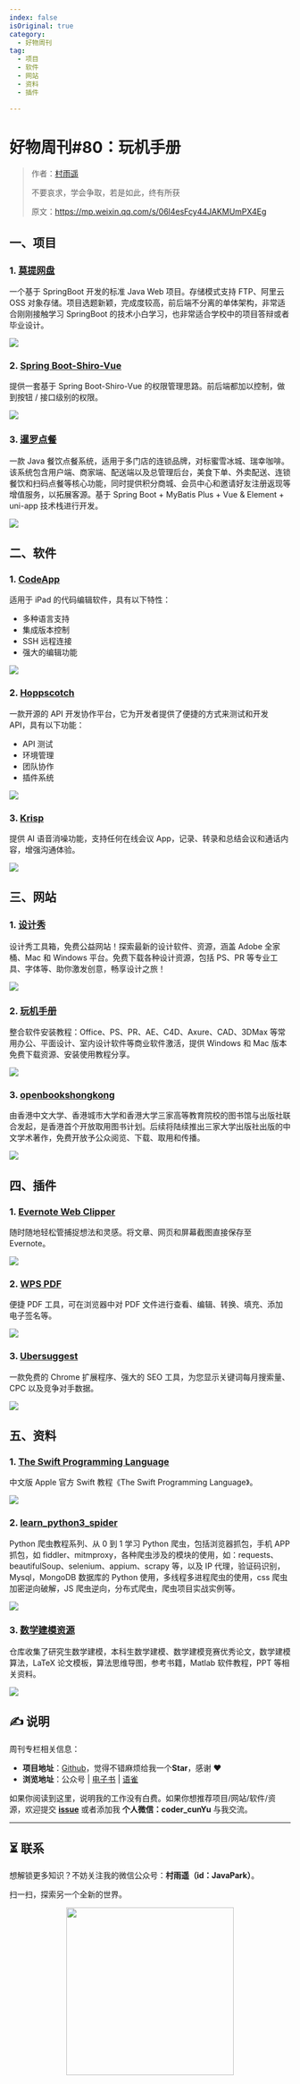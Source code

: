```yaml
---
index: false
isOriginal: true
category:
  - 好物周刊
tag:
  - 项目
  - 软件
  - 网站
  - 资料
  - 插件

---
```


# 好物周刊#80：玩机手册

> 作者：[村雨遥](https://github.com/cunyu1943)
> 
> 不要哀求，学会争取，若是如此，终有所获
> 
> 原文：https://mp.weixin.qq.com/s/06l4esFcy44JAKMUmPX4Eg

## 一、项目

### 1. [莫提网盘](https://github.com/373675032/moti-cloud)

一个基于 SpringBoot 开发的标准 Java Web 项目。存储模式支持 FTP、阿里云 OSS 对象存储。项目选题新颖，完成度较高，前后端不分离的单体架构，非常适合刚刚接触学习 SpringBoot 的技术小白学习，也非常适合学校中的项目答辩或者毕业设计。

![](assets/1026-1101/1729555637086-b4819380-3003-490c-9c56-b025f63854ac.webp)

### 2. [Spring Boot-Shiro-Vue](https://github.com/Heeexy/SpringBoot-Shiro-Vue)

提供一套基于 Spring Boot-Shiro-Vue 的权限管理思路。前后端都加以控制，做到按钮 / 接口级别的权限。

![](assets/1026-1101/1729555865079-d69a8862-ebaf-4a60-997c-c8131bd772c2.webp)

### 3. [暹罗点餐](https://github.com/siam1026/siam-server)

一款 Java 餐饮点餐系统，适用于多门店的连锁品牌，对标蜜雪冰城、瑞幸咖啡。该系统包含用户端、商家端、配送端以及总管理后台，美食下单、外卖配送、连锁餐饮和扫码点餐等核心功能，同时提供积分商城、会员中心和邀请好友注册返现等增值服务，以拓展客源。基于 Spring Boot + MyBatis Plus + Vue & Element + uni-app 技术栈进行开发。

![](assets/1026-1101/1729685559806-fa65fc30-5607-4ccf-8d65-b63daf9977e5.webp)

## 二、软件

### 1. [CodeApp](https://github.com/thebaselab/codeapp)

适用于 iPad 的代码编辑软件，具有以下特性：

- 多种语言支持
- 集成版本控制
- SSH 远程连接
- 强大的编辑功能

![](assets/1026-1101/1730160889148-280bf7df-ef70-4ee3-ae7b-8b05e6c61fac.webp)

### 2. [Hoppscotch](https://github.com/hoppscotch/hoppscotch)

一款开源的 API 开发协作平台，它为开发者提供了便捷的方式来测试和开发 API，具有以下功能：

- API 测试
- 环境管理
- 团队协作
- 插件系统

![](assets/1026-1101/1730160105519-83feb53b-eaf9-48fc-8d4d-c317066f184a.webp)

### 3. [Krisp](https://krisp.ai/)

提供 AI 语音消噪功能，支持任何在线会议 App，记录、转录和总结会议和通话内容，增强沟通体验。

![](assets/1026-1101/1730198650277-76e8dcfd-a641-44c9-83b1-779e36e0804a.webp)

## 三、网站

### 1. [设计秀](https://shejishow.cn/)

设计秀工具箱，免费公益网站！探索最新的设计软件、资源，涵盖 Adobe 全家桶、Mac 和 Windows 平台。免费下载各种设计资源，包括 PS、PR 等专业工具、字体等、助你激发创意，畅享设计之旅！

![](assets/1026-1101/1729642393884-4efcdb3f-3566-4c3d-81f3-ad9b32f53cc4.webp)

### 2. [玩机手册](https://www.rjsos.com)

整合软件安装教程：Office、PS、PR、AE、C4D、Axure、CAD、3DMax 等常用办公、平面设计、室内设计软件等商业软件激活，提供 Windows 和 Mac 版本免费下载资源、安装使用教程分享。

![](assets/1026-1101/1729642496316-3ce086eb-ab93-4096-ba4e-5d95938c35d3.webp)



### 3. [openbookshongkong](https://openbookshongkong.com/)

由香港中文大学、香港城市大学和香港大学三家高等教育院校的图书馆与出版社联合发起，是香港首个开放取用图书计划。后续将陆续推出三家大学出版社出版的中文学术著作，免费开放予公众阅览、下载、取用和传播。

![](assets/1026-1101/1730159853392-87a96208-fd5b-4ddf-9e00-8496b5f614b7.webp)

## 四、插件

### 1. [Evernote Web Clipper](https://chromewebstore.google.com/detail/evernote-web-clipper/pioclpoplcdbaefihamjohnefbikjilc)

随时随地轻松管捕捉想法和灵感。将文章、网页和屏幕截图直接保存至 Evernote。

![](assets/1026-1101/1730199731364-29a54eac-efbe-4fa1-8e8f-0838739c5b23.webp)

### 2. [WPS PDF](https://chromewebstore.google.com/detail/wps-pdf-轻松阅读、编辑、填写表单、转换pd/kdpelmjpfafjppnhbloffcjpeomlnpah)

便捷 PDF 工具，可在浏览器中对 PDF 文件进行查看、编辑、转换、填充、添加电子签名等。

![](assets/1026-1101/1730246633325-56c89da1-5d01-4f77-824b-84803aee748d.webp)

### 3. [Ubersuggest](https://chromewebstore.google.com/detail/ubersuggest-seo与关键词神器/nmpgaoofmjlimabncmnmnopjabbflegf)

一款免费的 Chrome 扩展程序、强大的 SEO 工具，为您显示关键词每月搜索量、CPC 以及竞争对手数据。

![](assets/1026-1101/1730246785377-e9b1b823-efd8-43e9-bcc5-80873fa526c1.webp)

## 五、资料

### 1. [The Swift Programming Language](https://github.com/SwiftGGTeam/the-swift-programming-language-in-chinese)

中文版 Apple 官方 Swift 教程《The Swift Programming Language》。

![](assets/1026-1101/1730160505897-7d03ee88-1bdd-4c0d-b6e6-daa0bea9997c.webp)

### 2. [learn_python3_spider](https://github.com/wistbean/learn_python3_spider)

Python 爬虫教程系列、从 0 到 1 学习 Python 爬虫，包括浏览器抓包，手机 APP 抓包，如 fiddler、mitmproxy，各种爬虫涉及的模块的使用，如：requests、beautifulSoup、selenium、appium、scrapy 等，以及 IP 代理，验证码识别，Mysql，MongoDB 数据库的 Python 使用，多线程多进程爬虫的使用，css 爬虫加密逆向破解，JS 爬虫逆向，分布式爬虫，爬虫项目实战实例等。

![](assets/1026-1101/1730160615730-155c6524-c5c4-4d04-8449-5041967eb839.webp)

### 3. [数学建模资源](https://github.com/zhanwen/MathModel)

仓库收集了研究生数学建模，本科生数学建模、数学建模竞赛优秀论文，数学建模算法，LaTeX 论文模板，算法思维导图，参考书籍，Matlab 软件教程，PPT 等相关资料。

![](assets/1026-1101/1730160850368-4e522e61-b8f0-4abe-86ac-2fe580661aaf.webp)

## ✍️ 说明

周刊专栏相关信息：

- **项目地址**：[Github](https://github.com/cunyu1943/weekly)，觉得不错麻烦给我一个**Star**，感谢 ❤️
- **浏览地址**：公众号 | [电子书](https://cunyu1943.github.io/weekly) | [语雀](https://yuque.com/cunyu1943/weekly)

如果你阅读到这里，说明我的工作没有白费。如果你想推荐项目/网站/软件/资源，欢迎提交 **[issue](https://github.com/cunyu1943/weekly/issues)** 或者添加我 **个人微信：coder_cunYu** 与我交流。

---

## ⏳ 联系

想解锁更多知识？不妨关注我的微信公众号：**村雨遥（id：JavaPark）**。

扫一扫，探索另一个全新的世界。

<center>
<img src="/contact/contact.png" width="300">
</center>


